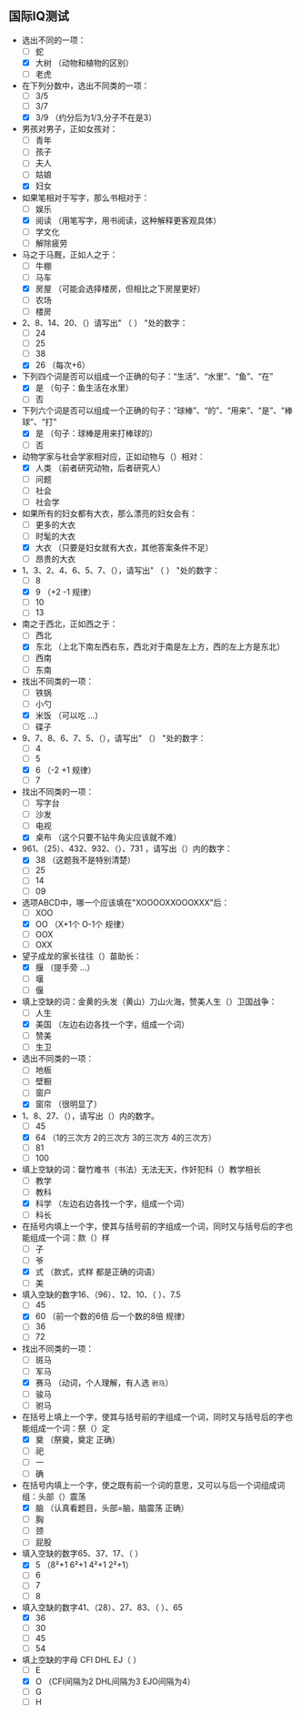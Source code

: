 ﻿  
## 国际IQ测试  
  
* 选出不同的一项：  
    - [ ] 蛇  
    - [x] 大树 （动物和植物的区别）  
    - [ ] 老虎  
  
* 在下列分数中，选出不同类的一项：  
    - [ ] 3/5  
    - [ ] 3/7  
    - [x] 3/9 （约分后为1/3,分子不在是3）  
  
* 男孩对男子，正如女孩对：  
    - [ ] 青年  
    - [ ] 孩子  
    - [ ] 夫人  
    - [ ] 姑娘  
    - [x] 妇女  
  
* 如果笔相对于写字，那么书相对于：  
    - [ ] 娱乐  
    - [x] 阅读 （用笔写字，用书阅读，这种解释更客观具体）  
    - [ ] 学文化  
    - [ ] 解除疲劳  
  
* 马之于马厩，正如人之于：  
    - [ ] 牛棚  
    - [ ] 马车  
    - [x] 房屋 （可能会选择楼房，但相比之下房屋更好）  
    - [ ] 农场  
    - [ ] 楼房  
  
* 2、8、14、20、（）请写出" （ ） "处的数字：  
    - [ ] 24  
    - [ ] 25  
    - [ ] 38  
    - [x] 26 （每次+6）  
  
* 下列四个词是否可以组成一个正确的句子：“生活”、“水里”、“鱼”、“在”  
    - [x] 是 （句子：鱼生活在水里）  
    - [ ] 否  
  
* 下列六个词是否可以组成一个正确的句子：“球棒”、“的”、“用来”、“是”、“棒球”、“打”  
    - [x] 是 （句子：球棒是用来打棒球的）  
    - [ ] 否  
  
* 动物学家与社会学家相对应，正如动物与（）相对：  
    - [x] 人类 （前者研究动物，后者研究人）  
    - [ ] 问题  
    - [ ] 社会  
    - [ ] 社会学  
  
* 如果所有的妇女都有大衣，那么漂亮的妇女会有：  
    - [ ] 更多的大衣  
    - [ ] 时髦的大衣  
    - [x] 大衣 （只要是妇女就有大衣，其他答案条件不足）  
    - [ ] 昂贵的大衣  
  
* 1、3、2、4、6、5、7、（），请写出" （ ） "处的数字：  
    - [ ] 8  
    - [x] 9 （+2 -1 规律）  
    - [ ] 10  
    - [ ] 13  
  
* 南之于西北，正如西之于：  
    - [ ] 西北  
    - [x] 东北 （上北下南左西右东，西北对于南是左上方，西的左上方是东北）  
    - [ ] 西南  
    - [ ] 东南  
  
* 找出不同类的一项：  
    - [ ] 铁锅  
    - [ ] 小勺  
    - [x] 米饭 （可以吃 ...）  
    - [ ] 碟子  
  
* 9、7、8、6、7、5、（），请写出" （） "处的数字：  
    - [ ] 4  
    - [ ] 5  
    - [x] 6 （-2 +1 规律）  
    - [ ] 7  
  
* 找出不同类的一项：  
    - [ ] 写字台  
    - [ ] 沙发  
    - [ ] 电视  
    - [x] 桌布 （这个只要不钻牛角尖应该就不难）  
  
* 961、（25）、432、932、（）、731 ，请写出（）内的数字：  
    - [x] 38 （这题我不是特别清楚）  
    - [ ] 25  
    - [ ] 14  
    - [ ] 09  
  
* 选项ABCD中，哪一个应该填在"XOOOOXXOOOXXX"后：  
    - [ ] XOO  
    - [x] OO （X+1个 O-1个 规律）  
    - [ ] OOX  
    - [ ] OXX  
  
* 望子成龙的家长往往（）苗助长：  
    - [x] 揠 （提手旁 ...）  
    - [ ] 堰  
    - [ ] 偃  
  
* 填上空缺的词：金黄的头发（黄山）刀山火海，赞美人生（）卫国战争：  
    - [ ] 人生  
    - [x] 美国 （左边右边各找一个字，组成一个词）  
    - [ ] 赞美  
    - [ ] 生卫  
  
* 选出不同类的一项：  
    - [ ] 地板  
    - [ ] 壁橱  
    - [ ] 窗户  
    - [x] 窗帘 （很明显了）  
  
* 1、8、27、（），请写出（）内的数字。  
    - [ ] 45  
    - [x] 64 （1的三次方 2的三次方 3的三次方 4的三次方）  
    - [ ] 81  
    - [ ] 100  
  
* 填上空缺的词：罄竹难书（书法）无法无天，作奸犯科（）教学相长  
    - [ ] 教学  
    - [ ] 教科  
    - [x] 科学 （左边右边各找一个字，组成一个词）  
    - [ ] 科长  
  
* 在括号内填上一个字，使其与括号前的字组成一个词，同时又与括号后的字也能组成一个词：款（）样  
    - [ ] 子  
    - [ ] 爷  
    - [x] 式 （款式，式样  都是正确的词语）  
    - [ ] 美  
  
* 填入空缺的数字16、（96）、12、10、（ ）、7.5  
    - [ ] 45  
    - [x] 60 （前一个数的6倍 后一个数的8倍 规律）  
    - [ ] 36  
    - [ ] 72  
  
* 找出不同类的一项：  
    - [ ] 斑马  
    - [ ] 军马  
    - [x] 赛马 （动词，个人理解，有人选 `驸马`）   
    - [ ] 骏马  
    - [ ] 驸马  
  
* 在括号上填上一个字，使其与括号前的字组成一个词，同时又与括号后的字也能组成一个词：祭（）定  
    - [x] 奠 （祭奠，奠定  正确）  
    - [ ] 祀  
    - [ ] 一  
    - [ ] 确  
  
* 在括号内填上一个字，使之既有前一个词的意思，又可以与后一个词组成词组：头部（）震荡  
    - [x] 脑 （认真看题目，头部=脑，脑震荡 正确）  
    - [ ] 胸  
    - [ ] 颈  
    - [ ] 屁股  
  
* 填入空缺的数字65、37、17、（ ）  
    - [x] 5 （8²+1 6²+1 4²+1 2²+1）  
    - [ ] 6  
    - [ ] 7  
    - [ ] 8  
  
* 填入空缺的数字41、（28）、27、83、（ ）、65  
    - [x] 36    
    - [ ] 30  
    - [ ] 45  
    - [ ] 54  
  
* 填上空缺的字母 CFI DHL EJ（ ）  
    - [ ] E  
    - [x] O （CFI间隔为2 DHL间隔为3 EJO间隔为4）  
    - [ ] G  
    - [ ] H  

